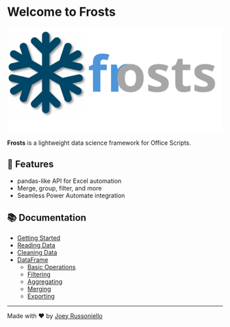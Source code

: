 # Welcome to Frosts

!["Frost Logo"](images/frosts_logo.svg)

**Frosts** is a lightweight data science framework for Office Scripts.

## 🚀 Features

- pandas-like API for Excel automation
- Merge, group, filter, and more
- Seamless Power Automate integration

## 📚 Documentation

- [Getting Started](quickstart.md)
- [Reading Data](api_reference/other_functions.md)
- [Cleaning Data](api_reference/cleaning_data.md)
- [DataFrame](api_reference/dataframe_index.md)
  - [Basic Operations](api_reference/df_methods/basic_operations.md)
  - [Filtering](api_reference/df_methods/filtering.md)
  - [Aggregating](api_reference/df_methods/aggregation.md)
  - [Merging](api_reference/df_methods/merging.md)
  - [Exporting](api_reference/df_methods//outputs.md)

---

Made with ❤️ by [Joey Russoniello](https://github.com/JoeyRussoniello)
